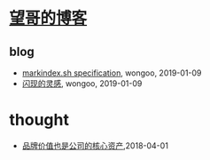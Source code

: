 # [望哥的博客](http://blog.sisopipo.com)

## blog
* [markindex.sh specification](/markindex), wongoo, 2019-01-09
* [闪现的灵感](/flash-idea), wongoo, 2019-01-09
# thought
* [品牌价值也是公司的核心资产](/2018/2018-04-01-brand-value-is-core-asset),2018-04-01
